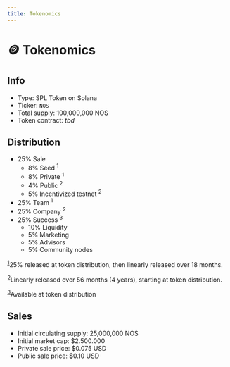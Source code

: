 ```yaml
---
title: Tokenomics
---
```


# 🪙 Tokenomics

## Info

- Type: SPL Token on Solana
- Ticker: `NOS`
- Total supply: 100,000,000 NOS
- Token contract: *tbd*

## Distribution

- 25% Sale
  - 8% Seed <sup><a name="vesting1">1</a></sup>
  - 8% Private <sup><a name="vesting1">1</a></sup>
  - 4% Public <sup><a name="vesting2">2</a></sup>
  - 5% Incentivized testnet <sup><a name="vesting2">2</a></sup>
- 25% Team <sup><a name="vesting1">1</a></sup>
- 25% Company <sup><a name="vesting2">2</a></sup>
- 25% Success <sup><a name="vesting3">3</a></sup>
  - 10% Liquidity
  - 5% Marketing
  - 5% Advisors
  - 5% Community nodes  

<sup>[1](#vesting1)</sup>25% released at token distribution, then linearly released over 18 months.

<sup>[2](#vesting2)</sup>Linearly released over 56 months (4 years), starting at token distribution. 

<sup>[3](#vesting3)</sup>Available at token distribution

## Sales

- Initial circulating supply: 25,000,000 NOS
- Initial market cap: $2.500.000
- Private sale price: $0.075 USD
- Public sale price: $0.10 USD
